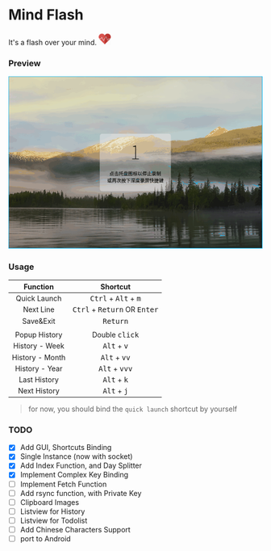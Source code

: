 # Mind Flash

It's a flash over your mind. <img src="./icons/pulse_heart.png" width="24">

### Preview

![preview-00](./previews/preview-00.gif)

### Usage

|    Function     |                 Shortcut                 |
| :-------------: | :--------------------------------------: |
|  Quick Launch   | <kbd>Ctrl</kbd> + <kbd>Alt</kbd> + <kbd>m</kbd> |
|    Next Line    | <kbd>Ctrl</kbd> + <kbd>Return</kbd> OR <kbd>Enter</kbd> |
|    Save&Exit    |            <kbd>Return</kbd>             |
|                 |                                          |
|  Popup History  |         Double <kbd>click</kbd>          |
|  History - Week  | <kbd>Alt</kbd> + <kbd>v</kbd> |
| History - Month  | <kbd>Alt</kbd> + <kbd>vv</kbd> |
| History - Year | <kbd>Alt</kbd> + <kbd>vvv</kbd> |
|  Last History   | <kbd>Alt</kbd> + <kbd>k</kbd> |
|  Next History   | <kbd>Alt</kbd> + <kbd>j</kbd> |

> for now, you should bind the `quick launch` shortcut by yourself

### TODO

- [x] Add GUI, Shortcuts Binding
- [x] Single Instance (now with socket)
- [x] Add Index Function, and Day Splitter
- [x] Implement Complex Key Binding
- [ ] Implement Fetch Function
- [ ] Add rsync function, with Private Key
- [ ] Clipboard Images
- [ ] Listview for History
- [ ] Listview for Todolist
- [ ] Add Chinese Characters Support
- [ ] port to Android
